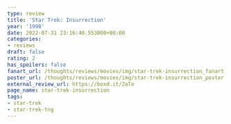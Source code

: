 ```yaml
---
type: review
title: 'Star Trek: Insurrection'
year: '1998'
date: 2022-07-31 23:16:40.553000+00:00
categories:
- reviews
draft: false
rating: 2
has_spoilers: false
fanart_url: /thoughts/reviews/movies/img/star-trek-insurrection_fanart.png
poster_url: /thoughts/reviews/movies/img/star-trek-insurrection_poster.png
external_review_url: https://boxd.it/2aTe
page_name: star-trek-insurrection
tags:
- star-trek
- star-trek-tng
---
```



